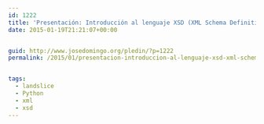 ```yaml
---
id: 1222
title: 'Presentación: Introducción al lenguaje XSD (XML Schema Definition)'
date: 2015-01-19T21:21:07+00:00


guid: http://www.josedomingo.org/pledin/?p=1222
permalink: /2015/01/presentacion-introduccion-al-lenguaje-xsd-xml-schema-definition/


tags:
  - landslice
  - Python
  - xml
  - xsd
---
```

